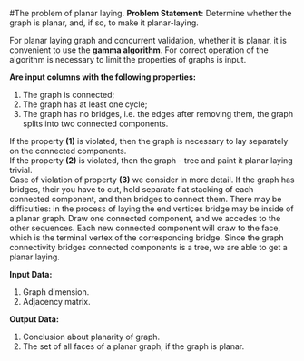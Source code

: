 #The problem of planar laying.
**Problem Statement:** Determine whether the graph is planar, and, if so, to make it planar-laying. 

For planar laying graph and concurrent validation, whether it is planar, it is convenient to use the **gamma algorithm**.
For correct operation of the algorithm is necessary to limit the properties of graphs is input.

**Are input columns with the following properties:**

1. The graph is connected;
2. The graph has at least one cycle;
3. The graph has no bridges, i.e. the edges after removing them, the graph splits into two connected components. 

If the property **(1)** is violated, then the graph is necessary to lay separately on the connected components.  
If the property **(2)** is violated, then the graph - tree and paint it planar laying trivial.  
Case of violation of property **(3)** we consider in more detail. If the graph has bridges,
their you have to cut, hold separate flat stacking of each connected component, and then bridges to connect them.
There may be difficulties: in the process of laying the end vertices bridge may be inside of a planar graph.
Draw one connected component, and we accedes to the other sequences. Each new connected component will draw to the face,
which is the terminal vertex of the corresponding bridge. Since the graph connectivity bridges connected components is a tree,
we are able to get a planar laying.

**Input Data:**

1. Graph dimension.
2. Adjacency matrix.

**Output Data:**

1. Conclusion about planarity of graph.
2. The set of all faces of a planar graph, if the graph is planar.